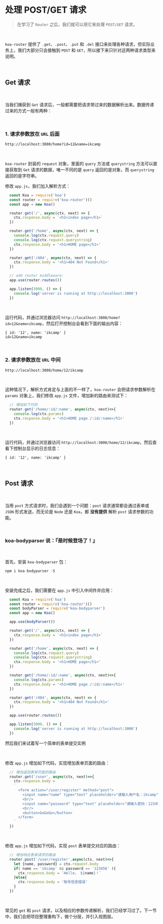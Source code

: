 # 处理 POST/GET 请求 
 > 在学习了 `Router` 之后，我们就可以用它来处理 `POST/GET` 请求。 

<br/> 

`koa-router` 提供了 `.get`、`.post`、`.put` 和 `.del` 接口来处理各种请求，但实际业务上，我们大部分只会接触到 `POST` 和 `GET`，所以接下来只针对这两种请求类型来说明。 

<br/> 

## Get 请求 

<br/>

当我们捕获到 `Get` 请求后，一般都需要把请求带过来的数据解析出来。数据传递过来的方式一般有两种： 

<br/> 

### 1. 请求参数放在 `URL` 后面  

```txt
http://localhost:3000/home?id=12&name=ikcamp
``` 

<br/>

`koa-router` 封装的 `request` 对象，里面的 `query` 方法或 `querystring` 方法可以直接获取到 `Get` 请求的数据，唯一不同的是 `query` 返回的是对象，而 `querystring` 返回的是字符串。 

修改 `app.js`，我们加入解析方式： 

```js
  const Koa = require('koa')
  const router = require('koa-router')()
  const app = new Koa()

  router.get('/', async(ctx, next) => {
    ctx.response.body = `<h1>index page</h1>`
  })

  router.get('/home', async(ctx, next) => {
    console.log(ctx.request.query)
    console.log(ctx.request.querystring)
    ctx.response.body = '<h1>HOME page</h1>'
  })

  router.get('/404', async(ctx, next) => {
    ctx.response.body = '<h1>404 Not Found</h1>'
  })

  // add router middleware:
  app.use(router.routes())

  app.listen(3000, () => {
    console.log('server is running at http://localhost:3000')
  })
``` 

<br/>

运行代码，并通过浏览器访问 `http://localhost:3000/home?id=12&name=ikcamp`，然后打开控制台会看到下面的输出内容： 

```txt
{ id: '12', name: 'ikcamp' }
id=12&name=ikcamp
``` 

<br/> 

### 2. 请求参数放在 `URL` 中间 

```txt
http://localhost:3000/home/12/ikcamp
``` 

<br/>

这种情况下，解析方式肯定与上面的不一样了，`koa-router` 会把请求参数解析在 `params` 对象上，我们修改 `app.js` 文件，增加新的路由来测试下： 

```js
  // 增加如下代码
  router.get('/home/:id/:name', async(ctx, next)=>{
    console.log(ctx.params)
    ctx.response.body = '<h1>HOME page /:id/:name</h1>'
  })
``` 

<br/> 

运行代码，并通过浏览器访问 `http://localhost:3000/home/12/ikcamp`，然后查看下控制台显示的日志信息： 

```txt
{ id: '12', name: 'ikcamp' } 
``` 

<br/>

##  Post 请求 

<br/>

当用 `post` 方式请求时，我们会遇到一个问题：`post` 请求通常都会通过表单或 `JSON` 形式发送，而无论是 `Node` 还是 `Koa`，都 **没有提供** 解析 `post` 请求参数的功能。 

<br/> 

### koa-bodyparser 说：『是时候登场了！』 

<br/> 

首先，安装 `koa-bodyparser` 包： 

```js
npm i koa-bodyparser -S
``` 

<br/> 

安装完成之后，我们需要在 `app.js` 中引入中间件并应用： 

```js
  const Koa = require('koa')
  const router = require('koa-router')()
  const bodyParser = require('koa-bodyparser')
  const app = new Koa()

  app.use(bodyParser())

  router.get('/', async(ctx, next) => {
    ctx.response.body = `<h1>index page</h1>`
  })

  router.get('/home', async(ctx, next) => {
    console.log(ctx.request.query)
    console.log(ctx.request.querystring)
    ctx.response.body = '<h1>HOME page</h1>'
  })

  router.get('/home/:id/:name', async(ctx, next)=>{
    console.log(ctx.params)
    ctx.response.body = '<h1>HOME page /:id/:name</h1>'
  })

  router.get('/404', async(ctx, next) => {
    ctx.response.body = '<h1>404 Not Found</h1>'
  })

  app.use(router.routes())

  app.listen(3000, () => {
    console.log('server is running at http://localhost:3000')
  })
```

然后我们来试着写一个简单的表单提交实例

<br/>

修改 `app.js` 增加如下代码，实现增加表单页面的路由：

```js
  // 增加返回表单页面的路由
  router.get('/user', async(ctx, next)=>{
    ctx.response.body = 
    `
      <form action="/user/register" method="post">
        <input name="name" type="text" placeholder="请输入用户名：ikcamp"/> 
        <br/>
        <input name="password" type="text" placeholder="请输入密码：123456"/>
        <br/> 
        <button>GoGoGo</button>
      </form>
    `
  })
``` 

<br/>

修改 `app.js` 增加如下代码，实现 `post` 表单提交对应的路由： 

```js
  // 增加响应表单请求的路由
  router.post('/user/register',async(ctx, next)=>{
    let {name, password} = ctx.request.body
    if( name == 'ikcamp' && password == '123456' ){
      ctx.response.body = `Hello， ${name}！`
    }else{
      ctx.response.body = '账号信息错误'
    }
  })
```

<br/> 

常见的 `get` 和 `post` 请求，以及相应的参数传递解析，我们已经学习过了。下一节中，我们会把项目整理重构下，做个分层，并引入视图层。
